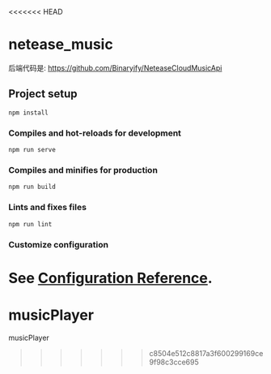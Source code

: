 <<<<<<< HEAD
# netease_music
后端代码是: https://github.com/Binaryify/NeteaseCloudMusicApi


## Project setup
```
npm install
```

### Compiles and hot-reloads for development
```
npm run serve
```

### Compiles and minifies for production
```
npm run build
```

### Lints and fixes files
```
npm run lint
```

### Customize configuration
See [Configuration Reference](https://cli.vuejs.org/config/).
=======
# musicPlayer
musicPlayer
>>>>>>> c8504e512c8817a3f600299169ce9f98c3cce695
